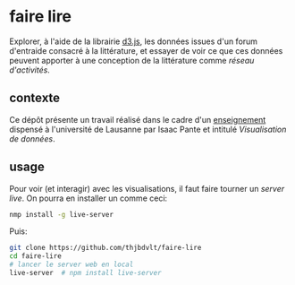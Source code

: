 faire lire
==========

Explorer, à l'aide de la librairie [d3.js](https://d3js.org/), les données issues d'un forum d'entraide consacré à la littérature, et essayer de voir ce que ces données peuvent apporter à une conception de la littérature comme _réseau d'activités_.

contexte
--------

Ce dépôt présente un travail réalisé dans le cadre d'un [enseignement](https://github.com/ipante/ressources_visualisation_de_donnees) dispensé à l'université de Lausanne par Isaac Pante et intitulé _Visualisation de données_.

usage
-----

Pour voir (et interagir) avec les visualisations, il faut faire tourner un _server live_. On pourra en installer un comme ceci:

```bash
nmp install -g live-server
```

Puis:

```bash
git clone https://github.com/thjbdvlt/faire-lire
cd faire-lire
# lancer le server web en local
live-server  # npm install live-server
```
